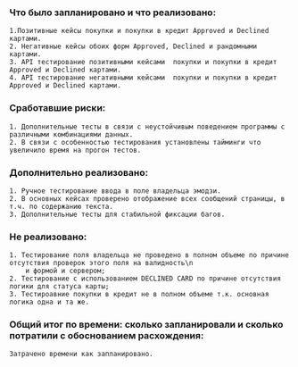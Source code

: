 ### Что было запланировано и что реализовано:
    1.Позитивные кейсы покупки и покупки в кредит Approved и Declined картами.
    2. Негативные кейсы обоих форм Approved, Declined и рандомными картами.
    3. API тестирование позитивными кейсами  покупки и покупки в кредит Approved и Declined картами.
    4. API тестирование негативными кейсами  покупки и покупки в кредит Approved и Declined картами. 


### Cработавшие риски:
    1. Дополнительные тесты в связи с неустойчивым поведением программы с различными комбинациями данных.
    2. В связи с особенностью тестирования установлены тайминги что увеличило время на прогон тестов.


### Дополнительно реализовано:
    1. Ручное тестирование ввода в поле владельца эмодзи.
    2. В основных кейсах проверено отображение всех сообщений страницы, в т.ч. по содержанию текста.
    3. Дополнительные тесты для стабильной фиксации багов.

### Не реализовано:
    1. Тестирование поля владельца не проведено в полном объеме по причине отсутствия проверок этого поля на валидность\n 
        и формой и сервером;
    2. Тестирование с использованием DECLINED CARD по причине отсутствия логики для статуса карты;
    3. Тестироавние покупки в кредит не в полном объеме т.к. основная логика одна и та же. 

### Общий итог по времени: сколько запланировали и сколько потратили с обоснованием расхождения:
    Затрачено времени как запланировано.
    